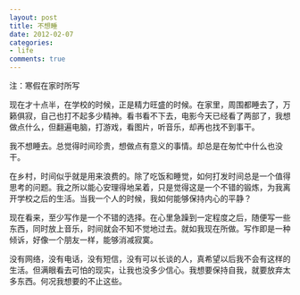 ```yaml
---
layout: post
title: 不想睡
date: 2012-02-07
categories:
- life
comments: true
---
```

注：寒假在家时所写



现在才十点半，在学校的时候，正是精力旺盛的时候。在家里，周围都睡去了，万籁俱寂，自己也打不起多少精神。看书看不下去，电影今天已经看了两部了，我想做点什么，但翻遍电脑，打游戏，看图片，听音乐，却再也找不到事干。

我不想睡去。总觉得时间珍贵，想做点有意义的事情。却总是在匆忙中什么也没干。

在乡村，时间似乎就是用来浪费的。除了吃饭和睡觉，如何打发时间总是一个值得思考的问题。我之所以能心安理得地呆着，只是觉得这是一个不错的锻炼，为我离开学校之后的生活。当我一个人的时候，我如何能够保持内心的平静？

现在看来，至少写作是一个不错的选择。在心里急躁到一定程度之后，随便写一些东西，同时放上音乐，时间就会不知不觉地过去。就如我现在所做。写作即是一种倾诉，好像一个朋友一样，能够消减寂寞。

没有网络，没有电话，没有短信，没有可以长谈的人，真希望以后我不会有这样的生活。但满眼看去可怕的现实，让我也没多少信心。我想要保持自我，就要放弃太多东西。何况我想要的不止这些。
